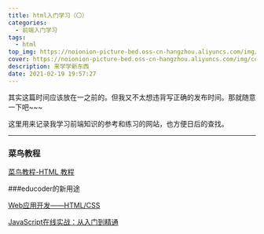```yaml
---
title: html入门学习（〇）
categories:
  - 前端入门学习
tags:
  - html
top_img: https://noionion-picture-bed.oss-cn-hangzhou.aliyuncs.com/img/pagecode.jpg
cover: https://noionion-picture-bed.oss-cn-hangzhou.aliyuncs.com/img/covercode.jpg
description: 来学学新东西
date: 2021-02-19 19:57:27
---
```

其实这篇时间应该放在一之前的。但我又不太想违背写正确的发布时间。那就随意一下吧~~~

这里用来记录我学习前端知识的参考和练习的网站，也方便日后的查找。

--------
### 菜鸟教程

[菜鸟教程-HTML 教程](https://www.runoob.com/html/html-tutorial.html)

###educoder的新用途

[Web应用开发——HTML/CSS](https://www.educoder.net/paths/844)

[JavaScript在线实战：从入门到精通](https://www.educoder.net/paths/40)